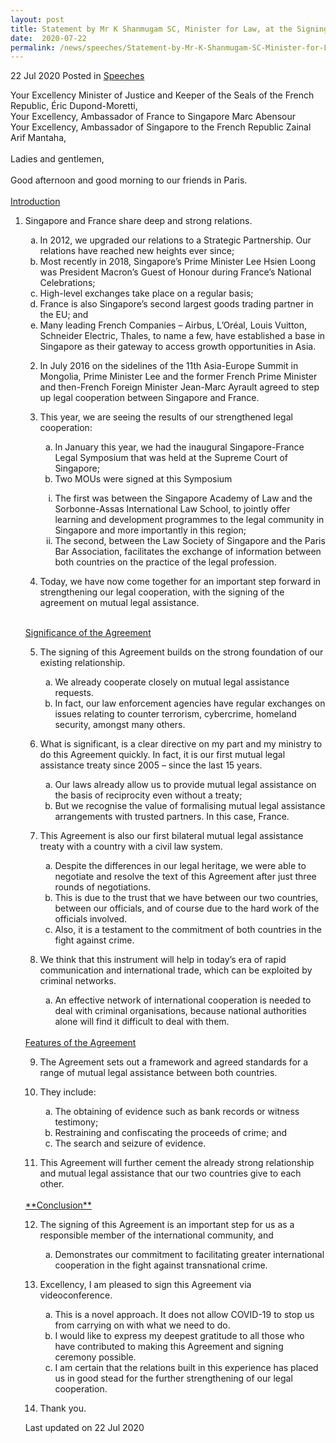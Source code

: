 ```yaml
---
layout: post
title: Statement by Mr K Shanmugam SC, Minister for Law, at the Signing Ceremony for the Singapore-France Agreement on Mutual Legal Assistance in Criminal Matters
date:  2020-07-22
permalink: /news/speeches/Statement-by-Mr-K-Shanmugam-SC-Minister-for-Law-at-the-Sg-France-Agreement-Signing-Ceremony
---
```


22 Jul 2020 Posted in [Speeches](/news/speeches)

Your Excellency Minister of Justice and Keeper of the Seals of the French Republic, Éric Dupond-Moretti,
<br>Your Excellency, Ambassador of France to Singapore Marc Abensour
<br>Your Excellency, Ambassador of Singapore to the French Republic Zainal Arif Mantaha,
<br><br>Ladies and gentlemen,
<br><br>Good afternoon and good morning to our friends in Paris.
<br><br>
<u>Introduction</u>

<ol start="1">
<li>Singapore and France share deep and strong relations.</li>
<ol style="list-style-type: lower-alpha">
<li>In 2012, we upgraded our relations to a Strategic Partnership. Our relations have reached new heights ever since; </li>
<li>Most recently in 2018, Singapore’s Prime Minister Lee Hsien Loong was President Macron’s Guest of Honour during France’s National Celebrations;</li>
<li>High-level exchanges take place on a regular basis; </li>
<li>France is also Singapore’s second largest goods trading partner in the EU; and  </li>
<li>Many leading French Companies – Airbus, L’Oréal, Louis Vuitton, Schneider Electric, Thales, to name a few, have established a base in Singapore as their gateway to access growth opportunities in Asia.

</li></ol>


<ol start="2">
<li>In July 2016 on the sidelines of the 11th Asia-Europe Summit in Mongolia, Prime Minister Lee and the former French Prime Minister and then-French Foreign Minister Jean-Marc Ayrault agreed to step up legal cooperation between Singapore and France. </li></ol>


<ol start="3">
<li>This year, we are seeing the results of our strengthened legal cooperation:</li>
<ol style="list-style-type: lower-alpha">
<li>In January this year, we had the inaugural Singapore-France Legal Symposium that was held at the Supreme Court of Singapore;</li>
<li>Two MOUs were signed at this Symposium </li></ol>

<ol style="list-style-type: lower-roman">

<li>The first was between the Singapore Academy of Law and the Sorbonne-Assas International Law School, to jointly offer learning and development programmes to the legal community in Singapore and more importantly in this region; </li>
<li>The second, between the Law Society of Singapore and the Paris Bar Association, facilitates the exchange of information between both countries on the practice of the legal profession. </ol>
</li></ol>

<ol start="4">
<li>Today, we have now come together for an important step forward in strengthening our legal cooperation, with the signing of the agreement on mutual legal assistance.</li></ol>

<br><u>Significance of the Agreement</u>

<ol start="5">
<li>The signing of this Agreement builds on the strong foundation of our existing relationship. </li>
<ol style="list-style-type: lower-alpha">
<li>We already cooperate closely on mutual legal assistance requests.</li>
<li>In fact, our law enforcement agencies have regular exchanges on issues relating to counter terrorism, cybercrime, homeland security, amongst many others. </li></ol> </ol>
 
<ol start="6">
<li>What is significant, is a clear directive on my part and my ministry to do this Agreement quickly. In fact, it is our first mutual legal assistance treaty since 2005 – since the last 15 years.</li>
 <ol style="list-style-type: lower-alpha">
<li>Our laws already allow us to provide mutual legal assistance on the basis of reciprocity even without a treaty; </li>
<li>But we recognise the value of formalising mutual legal assistance arrangements with trusted partners. In this case, France.</li></ol> </ol>

<ol start="7">
<li> This Agreement is also our first bilateral mutual legal assistance treaty with a country with a civil law system.</li>
<ol style="list-style-type: lower-alpha">
<li>Despite the differences in our legal heritage, we were able to negotiate and resolve the text of this Agreement after just three rounds of negotiations. </li>
<li>This is due to the trust that we have between our two countries, between our officials, and of course due to the hard work of the officials involved. </li>
<li>Also, it is a testament to the commitment of both countries in the fight against crime. 
</li></ol>
</ol>

<ol start="8">
<li>We think that this instrument will help in today’s era of rapid communication and international trade, which can be exploited by criminal networks.</li> 
<ol style="list-style-type: lower-alpha">
<li>An effective network of international cooperation is needed to deal with criminal organisations, because national authorities alone will find it difficult to deal with them.</li></ol>
</ol>
<br><u>Features of the Agreement </u>

<ol start="9">
<li>The Agreement sets out a framework and agreed standards for a range of mutual legal assistance between both countries. </li></ol>

<ol start="10">
<li>They include:</li>
<ol style="list-style-type: lower-alpha">
<li>The obtaining of evidence such as bank records or witness testimony; </li>
<li>Restraining and confiscating the proceeds of crime; and</li>
<li>The search and seizure of evidence. </li></ol>
</ol>

<ol start="11">
<li>This Agreement will further cement the already strong relationship and mutual legal assistance that our two countries give to each other.</li></ol>
<br><u>**Conclusion**</u>

<ol start="12">
<li>The signing of this Agreement is an important step for us as a responsible member of the international community, and </li>
<ol style="list-style-type: lower-alpha">
<li>Demonstrates our commitment to facilitating greater international cooperation in the fight against transnational crime. 
</li></ol></ol>

<ol start="13">
<li>Excellency, I am pleased to sign this Agreement via videoconference. </li>
<ol style="list-style-type: lower-alpha">
<li>This is a novel approach. It does not allow COVID-19 to stop us from carrying on with what we need to do. </li>
<li>I would like to express my deepest gratitude to all those who have contributed to making this Agreement and signing ceremony possible. </li>
<li>I am certain that the relations built in this experience has placed us in good stead for the further strengthening of our legal cooperation. </li> </ol>
</ol>

<ol start="14">
<li>Thank you.</li></ol>


<p class="right-side-updated">Last updated on 22 Jul 2020</p> 
